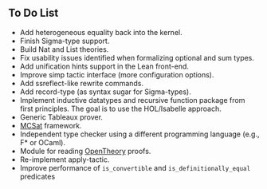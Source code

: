 To Do List
----------

- Add heterogeneous equality back into the kernel.
- Finish Sigma-type support.
- Build Nat and List theories.
- Fix usability issues identified when formalizing optional and sum types.
- Add unification hints support in the Lean front-end.
- Improve simp tactic interface (more configuration options).
- Add ssreflect-like rewrite commands.
- Add record-type (as syntax sugar for Sigma-types).
- Implement inductive datatypes and recursive function package from first principles. The goal is to use the HOL/Isabelle approach.
- Generic Tableaux prover.
- [MCSat](http://leodemoura.github.io/files/fmcad2013.pdf) framework.
- Independent type checker using a different programming language (e.g., F* or OCaml).
- Module for reading [OpenTheory](http://www.gilith.com/research/opentheory/) proofs.
- Re-implement apply-tactic.
- Improve performance of `is_convertible` and `is_definitionally_equal` predicates
